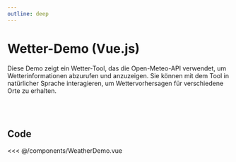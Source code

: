 ```yaml
---
outline: deep
---
```


# Wetter-Demo (Vue.js)

Diese Demo zeigt ein Wetter-Tool, das die Open-Meteo-API verwendet, um Wetterinformationen abzurufen und anzuzeigen. Sie können mit dem Tool in natürlicher Sprache interagieren, um Wettervorhersagen für verschiedene Orte zu erhalten.

<br/>
<br/>

<WeatherDemo />

<style>
.vp-doc table {
    display: table;
    width: 100%;
}
</style>

<script setup>
import WeatherDemo from "../components/WeatherDemo.vue";
</script>

## Code

<<< @/components/WeatherDemo.vue

<!--@include: @/voix_context.md -->